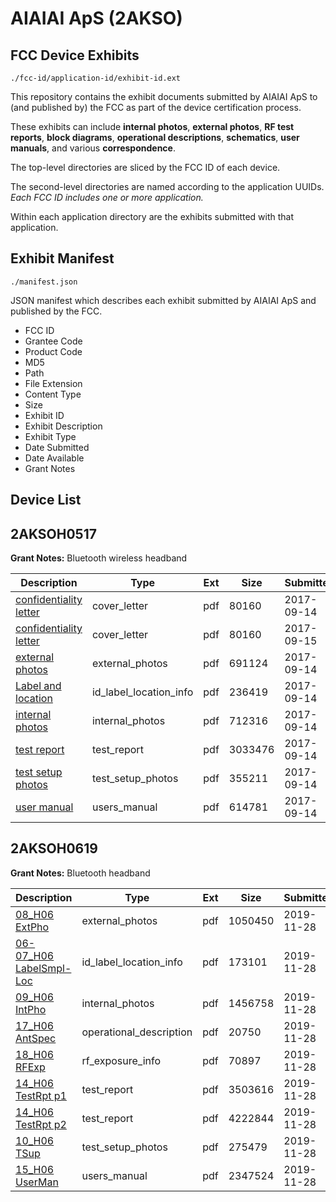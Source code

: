 # AIAIAI ApS (2AKSO)
## FCC Device Exhibits

```
./fcc-id/application-id/exhibit-id.ext
```

This repository contains the exhibit documents submitted by AIAIAI ApS to (and published by) the FCC as part of the device certification process.

These exhibits can include **internal photos**, **external photos**, **RF test reports**, **block diagrams**, **operational descriptions**, **schematics**, **user manuals**, and various **correspondence**.

The top-level directories are sliced by the FCC ID of each device.

The second-level directories are named according to the application UUIDs. *Each FCC ID includes one or more application.*

Within each application directory are the exhibits submitted with that application. 

## Exhibit Manifest

```
./manifest.json
```

JSON manifest which describes each exhibit submitted by AIAIAI ApS and published by the FCC.

- FCC ID
- Grantee Code
- Product Code
- MD5
- Path
- File Extension
- Content Type
- Size
- Exhibit ID
- Exhibit Description
- Exhibit Type
- Date Submitted
- Date Available
- Grant Notes

## Device List
## 2AKSOH0517
**Grant Notes:** Bluetooth wireless headband

| Description | Type | Ext | Size | Submitted | Available |
| ----------- | ---- | --- | ---- | --------- | --------- |
| [confidentiality letter](2AKSOH0517/8f6198af693c6a9ad233cd6d18781537/3561636.pdf) | cover_letter | pdf | 80160 | 2017-09-14 | 2017-09-15 |
| [confidentiality letter](2AKSOH0517/8f6198af693c6a9ad233cd6d18781537/3561636.pdf) | cover_letter | pdf | 80160 | 2017-09-15 | 2017-09-15 |
| [external photos](2AKSOH0517/8f6198af693c6a9ad233cd6d18781537/3561637.pdf) | external_photos | pdf | 691124 | 2017-09-14 | 2017-09-15 |
| [Label and location](2AKSOH0517/8f6198af693c6a9ad233cd6d18781537/3561641.pdf) | id_label_location_info | pdf | 236419 | 2017-09-14 | 2017-09-15 |
| [internal photos](2AKSOH0517/8f6198af693c6a9ad233cd6d18781537/3561696.pdf) | internal_photos | pdf | 712316 | 2017-09-14 | 2017-09-15 |
| [test report](2AKSOH0517/8f6198af693c6a9ad233cd6d18781537/3561663.pdf) | test_report | pdf | 3033476 | 2017-09-14 | 2017-09-15 |
| [test setup photos](2AKSOH0517/8f6198af693c6a9ad233cd6d18781537/3561704.pdf) | test_setup_photos | pdf | 355211 | 2017-09-14 | 2017-09-15 |
| [user manual](2AKSOH0517/8f6198af693c6a9ad233cd6d18781537/3561709.pdf) | users_manual | pdf | 614781 | 2017-09-14 | 2017-09-15 |
## 2AKSOH0619
**Grant Notes:** Bluetooth headband

| Description | Type | Ext | Size | Submitted | Available |
| ----------- | ---- | --- | ---- | --------- | --------- |
| [08_H06 ExtPho](2AKSOH0619/6168475f62f8ebede559437000034025/4531033.pdf) | external_photos | pdf | 1050450 | 2019-11-28 | 2019-11-28 |
| [06-07_H06 LabelSmpl-Loc](2AKSOH0619/6168475f62f8ebede559437000034025/4531032.pdf) | id_label_location_info | pdf | 173101 | 2019-11-28 | 2019-11-28 |
| [09_H06 IntPho](2AKSOH0619/6168475f62f8ebede559437000034025/4531034.pdf) | internal_photos | pdf | 1456758 | 2019-11-28 | 2019-11-28 |
| [17_H06 AntSpec](2AKSOH0619/6168475f62f8ebede559437000034025/4531041.pdf) | operational_description | pdf | 20750 | 2019-11-28 | 2019-11-28 |
| [18_H06 RFExp](2AKSOH0619/6168475f62f8ebede559437000034025/4531042.pdf) | rf_exposure_info | pdf | 70897 | 2019-11-28 | 2019-11-28 |
| [14_H06 TestRpt p1](2AKSOH0619/6168475f62f8ebede559437000034025/4531039.pdf) | test_report | pdf | 3503616 | 2019-11-28 | 2019-11-28 |
| [14_H06 TestRpt p2](2AKSOH0619/6168475f62f8ebede559437000034025/4531045.pdf) | test_report | pdf | 4222844 | 2019-11-28 | 2019-11-28 |
| [10_H06 TSup](2AKSOH0619/6168475f62f8ebede559437000034025/4531035.pdf) | test_setup_photos | pdf | 275479 | 2019-11-28 | 2019-11-28 |
| [15_H06 UserMan](2AKSOH0619/6168475f62f8ebede559437000034025/4531040.pdf) | users_manual | pdf | 2347524 | 2019-11-28 | 2019-11-28 |
